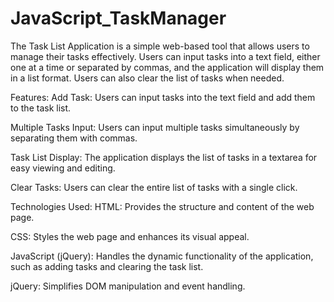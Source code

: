 # JavaScript_TaskManager
The Task List Application is a simple web-based tool that allows users to manage their tasks effectively. Users can input tasks into a text field, either one at a time or separated by commas, and the application will display them in a list format. Users can also clear the list of tasks when needed.

Features: 
Add Task: Users can input tasks into the text field and add them to the task list.

Multiple Tasks Input: Users can input multiple tasks simultaneously by separating them with commas.

Task List Display: The application displays the list of tasks in a textarea for easy viewing and editing.

Clear Tasks: Users can clear the entire list of tasks with a single click.


Technologies Used:
HTML: Provides the structure and content of the web page.

CSS: Styles the web page and enhances its visual appeal.

JavaScript (jQuery): Handles the dynamic functionality of the application, such as adding tasks and clearing the task list.

jQuery: Simplifies DOM manipulation and event handling.
